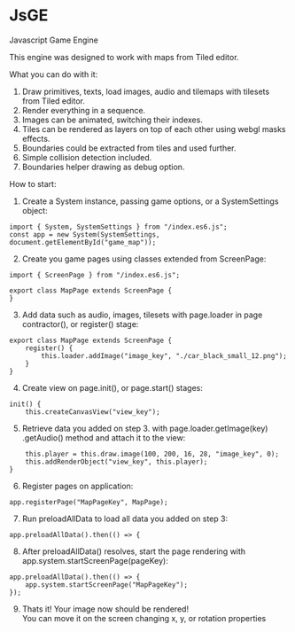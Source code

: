 # JsGE

Javascript Game Engine

This engine was designed to work with maps from Tiled editor.

What you can do with it:
1. Draw primitives, texts, load images, audio and tilemaps with tilesets from Tiled editor.
2. Render everything in a sequence.
4. Images can be animated, switching their indexes.
5. Tiles can be rendered as layers on top of each other using webgl masks effects.
6. Boundaries could be extracted from tiles and used further.
7. Simple collision detection included.
8. Boundaries helper drawing as debug option.

How to start:

1. Create a System instance, passing game options, or a SystemSettings object:
```
import { System, SystemSettings } from "/index.es6.js";
const app = new System(SystemSettings, document.getElementById("game_map"));
```

2. Create you game pages using classes extended from ScreenPage:
```
import { ScreenPage } from "/index.es6.js";

export class MapPage extends ScreenPage {
}
```
3. Add data such as audio, images, tilesets with page.loader in page contractor(), or register() stage:
```
export class MapPage extends ScreenPage {
    register() {
        this.loader.addImage("image_key", "./car_black_small_12.png");
    }
}
```
4. Create view on page.init(), or page.start() stages:
```
init() {
    this.createCanvasView("view_key");
```
5. Retrieve data you added on step 3. with page.loader.getImage(key) .getAudio() method and attach it to the view:
```
    this.player = this.draw.image(100, 200, 16, 28, "image_key", 0);
    this.addRenderObject("view_key", this.player);
}
```
6. Register pages on application:
```
app.registerPage("MapPageKey", MapPage);
```
7. Run preloadAllData to load all data you added on step 3:
```
app.preloadAllData().then(() => {
```
8. After preloadAllData() resolves, start the page rendering with app.system.startScreenPage(pageKey):
```
app.preloadAllData().then(() => {
    app.system.startScreenPage("MapPageKey");
});
```
9. Thats it! Your image now should be rendered! \
You can move it on the screen changing x, y, or rotation properties